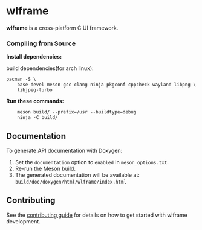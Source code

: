 # wlframe
**wlframe** is a cross-platform C UI framework.

### Compiling from Source
**Install dependencies:**

build dependencies(for arch linux):
```shell
pacman -S \
	base-devel meson gcc clang ninja pkgconf cppcheck wayland libpng \
	libjpeg-turbo
```

**Run these commands:**
```shell
    meson build/ --prefix=/usr --buildtype=debug
    ninja -C build/
```

## Documentation

To generate API documentation with Doxygen:

1. Set the `documentation` option to `enabled` in `meson_options.txt`.
2. Re-run the Meson build.
3. The generated documentation will be available at:
   `build/doc/doxygen/html/wlframe/index.html`

## Contributing

See the [contributing guide](CONTRIBUTING.md) for details on how to get started with wlframe development.
